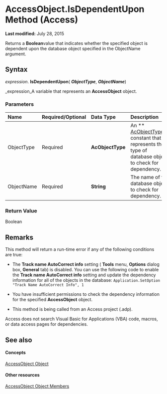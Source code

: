 
# AccessObject.IsDependentUpon Method (Access)

 **Last modified:** July 28, 2015

Returns a  **Boolean**value that indicates whether the specified object is dependent upon the database object specified in the ObjectName argument.

## Syntax

 _expression_. **IsDependentUpon**( **_ObjectType_**,  **_ObjectName_**)

 _expression_A variable that represents an  **AccessObject** object.


### Parameters



|**Name**|**Required/Optional**|**Data Type**|**Description**|
|:-----|:-----|:-----|:-----|
|ObjectType|Required| **AcObjectType**|An  ** [AcObjectType](157a8d35-2b27-4f62-8e74-525043f6ec71.md)** constant that represents the type of database object to check for dependency.|
|ObjectName|Required| **String**|The name of the database object to check for dependency.|

### Return Value

Boolean


## Remarks

This method will return a run-time error if any of the following conditions are true:


- The  **Track name AutoCorrect info** setting ( **Tools** menu, **Options** dialog box, **General** tab) is disabled. You can use the following code to enable the **Track name AutoCorrect info** setting and update the dependency information for all of the objects in the database: `Application.SetOption "Track Name AutoCorrect Info", 1`
    
- You have insufficient permissions to check the dependency information for the specified  **AccessObject** object.
    
- This method is being called from an Access project (.adp).
    


Access does not search Visual Basic for Applications (VBA) code, macros, or data access pages for dependencies.


## See also


#### Concepts


 [AccessObject Object](8a770b33-5bff-120a-6707-ca214ee5ced3.md)
#### Other resources


 [AccessObject Object Members](78aaacb1-c0d3-d809-088d-d543ecd71de3.md)
